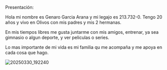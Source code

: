 Presentación:

Hola mi nombre es Genaro Garcia Arana y mi legajo es 213.732-0. Tengo 20 años y vivo en Olivos con mis padres y mis 2 hermanas.

En mis tiempos libres me gusta juntarme con mis amigos, entrenar, ya sea gimnasio o algun deporte, y ver peliculas o series.

Lo mas importante de mi vida es mi familia qu me acompaña y me apoya en cada cosa que hago.

![20250330_192240](https://github.com/user-attachments/assets/e38edc3c-079a-40f7-bc4b-eb3493bc0d4c)
